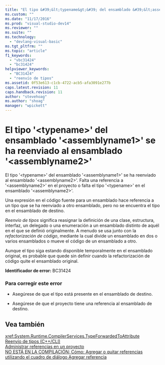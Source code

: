 ```yaml
---
title: "El tipo &#39;&lt;typename&gt;&#39; del ensamblado &#39;&lt;assemblyname1&gt;&#39; se ha reenviado al ensamblado &#39;&lt;assemblyname2&gt;&#39; | Microsoft Docs"
ms.custom: ""
ms.date: "11/17/2016"
ms.prod: "visual-studio-dev14"
ms.reviewer: ""
ms.suite: ""
ms.technology: 
  - "devlang-visual-basic"
ms.tgt_pltfrm: ""
ms.topic: "article"
f1_keywords: 
  - "vbc31424"
  - "bc31424"
helpviewer_keywords: 
  - "BC31424"
  - "reenvío de tipos"
ms.assetid: 0f53e613-c1cb-4722-acb5-afa3091e277b
caps.latest.revision: 11
caps.handback.revision: 11
author: "stevehoag"
ms.author: "shoag"
manager: "wpickett"
---
```

# El tipo &#39;&lt;typename&gt;&#39; del ensamblado &#39;&lt;assemblyname1&gt;&#39; se ha reenviado al ensamblado &#39;&lt;assemblyname2&gt;&#39;
El tipo '\<typename\>' del ensamblado '\<assemblyname1\>' se ha reenviado al ensamblado '\<assemblyname2\>'. Falta una referencia a '\<assemblyname2\>' en el proyecto o falta el tipo '\<typename\>' en el ensamblado '\<assemblyname2\>'.  
  
 Una expresión en el código fuente para un ensamblado hace referencia a un tipo que se ha reenviado a otro ensamblado, pero no se encuentra el tipo en el ensamblado de destino.  
  
 *Reenvío de tipos* significa reasignar la definición de una clase, estructura, interfaz, un delegado o una enumeración a un ensamblado distinto de aquél en el que se definió originalmente. A menudo se usa junto con la *refactorización de código*, mediante la cual divide un ensamblado en dos o varios ensamblados o mueve el código de un ensamblado a otro.  
  
 Aunque el tipo siga estando disponible temporalmente en el ensamblado original, es probable que quede sin definir cuando la refactorización de código quite el ensamblado original.  
  
 **Identificador de error:** BC31424  
  
### Para corregir este error  
  
-   Asegúrese de que el tipo está presente en el ensamblado de destino.  
  
-   Asegúrese de que el proyecto tiene una referencia al ensamblado de destino.  
  
## Vea también  
 <xref:System.Runtime.CompilerServices.TypeForwardedToAttribute>   
 [Reenvío de tipos \(C\+\+\/CLI\)](../windows/type-forwarding-cpp-cli.md)   
 [Administrar referencias en un proyecto](../Topic/Managing%20references%20in%20a%20project.md)   
 [NO ESTÁ EN LA COMPILACIÓN: Cómo: Agregar o quitar referencias utilizando el cuadro de diálogo Agregar referencia](http://msdn.microsoft.com/es-es/3bd75d61-f00c-47c0-86a2-dd1f20e231c9)